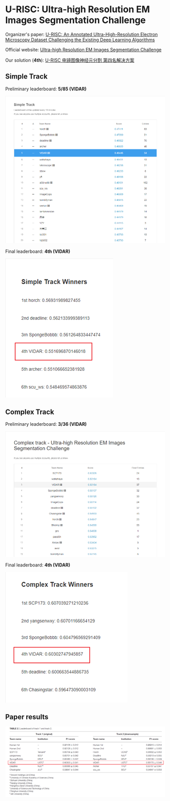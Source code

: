 # U-RISC: Ultra-high Resolution EM Images Segmentation Challenge

Organizer's paper: [U-RISC: An Annotated Ultra-High-Resolution Electron Microscopy Dataset Challenging the Existing Deep Learning Algorithms](https://www.frontiersin.org/articles/10.3389/fncom.2022.842760/full)

Official website: [Ultra-high Resolution EM Images Segmentation Challenge](https://www.biendata.xyz/competition/urisc/)

Our solution (**4th**): [U-RISC 电镜图像神经元分割 第四名解决方案](https://blog.csdn.net/qq_33757398/article/details/104421986?ops_request_misc=%257B%2522request%255Fid%2522%253A%2522165415437516781432996346%2522%252C%2522scm%2522%253A%252220140713.130102334.pc%255Fblog.%2522%257D&request_id=165415437516781432996346&biz_id=0&utm_medium=distribute.pc_search_result.none-task-blog-2~blog~first_rank_ecpm_v1~rank_v31_ecpm-1-104421986-null-null.nonecase&utm_term=%E7%AC%AC%E5%9B%9B%E5%90%8D&spm=1018.2226.3001.4450)



## Simple Track

Preliminary leaderboard: **5/85 (VIDAR)**

![](./images/simple_pre_leaderboard.png)



Final leaderboard: **4th (VIDAR)**

![](./images/simple_final_leaderboard.png)



## Complex Track

Preliminary leaderboard: **3/36 (VIDAR)**

![](./images/complex_pre_leaderboard.png)



Final leaderboard: **4th (VIDAR)**

![](./images/complex_final_leaderboard.png)



## Paper results

![](./images/paper_results.png)



